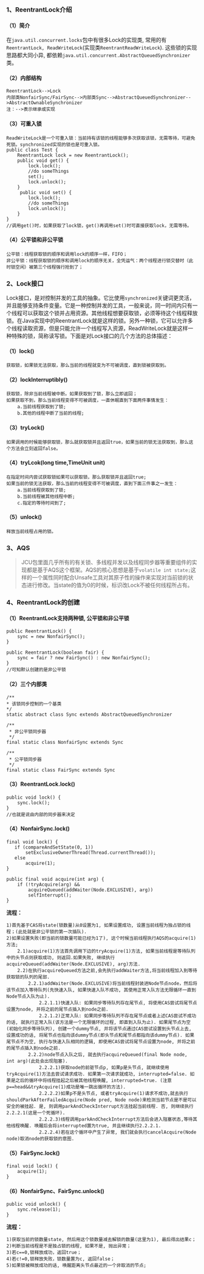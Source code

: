 ### 1、ReentrantLock介绍
#### （1）简介
在`java.util.concurrent.locks`包中有很多Lock的实现类, 常用的有`ReentrantLock, ReadWriteLock`(实现类`ReentrantReadWriteLock`). 这些锁的实现思路都大同小异, 都依赖`java.util.concurrent.AbstractQueuedSynchronizer`类。

#### （2）内部结构
	
	ReentrantLock-->Lock
	内部类NonfairSync/FairSync-->内部类Sync-->AbstractQueuedSynchronizer-->AbstractOwnableSynchronizer
	注：-->表示继承或实现

#### （3）可重入锁
	
	ReadWriteLock是一个可重入锁：当前持有该锁的线程能够多次获取该锁，无需等待，可避免死锁。synchronized实现的锁也是可重入锁。
	public class Test {
	    ReentrantLock lock = new ReentrantLock();
	    public void get() {
	        lock.lock();
	        //do someThings
	        set();
	        lock.unlock();
	    }
		 public void set() {
	        lock.lock();
	        //do someThings
	        lock.unlock();
	    }
    }
	//调用get()时，如果获取了lock锁，get()再调用set()时可直接获取lock，无需等待。

#### （4）公平锁和非公平锁
	
	公平锁：线程获取锁的顺序和调用lock的顺序一样，FIFO；
	非公平锁：线程获取锁的顺序和调用lock的顺序无关，全凭运气：两个线程进行锁交替时（此时锁空闲）被第三个线程强行抢到了；

### 2、Lock接口
Lock接口，是对控制并发的工具的抽象。它比使用`synchronized`关键词更灵活，并且能够支持条件变量。它是一种控制并发的工具，一般来说，同一时间内只有一个线程可以获取这个锁并占用资源。其他线程想要获取锁，必须等待这个线程释放锁。在Java实现中的ReentrantLock就是这样的锁。另外一种锁，它可以允许多个线程读取资源，但是只能允许一个线程写入资源，ReadWriteLock就是这样一种特殊的锁，简称读写锁。下面是对Lock接口的几个方法的总体描述：

#### （1）lock()
	
	获取锁，如果锁无法获取，那么当前的线程就变为不可被调度，直到锁被获取到。

#### （2）lockInterruptibly()
	
	获取锁，除非当前线程被中断。如果获取到了锁，那么立即返回；
	如果获取不到，那么当前线程变得不可被调度，一直休眠直到下面两件事情发生：
		a.当前线程获取到了锁;
		b.其他的线程中断了当前的线程;

#### （3）tryLock()
	
	如果调用的时候能够获取锁，那么就获取锁并且返回true，如果当前的锁无法获取到，那么这个方法会立刻返回false。

#### （4）tryLcok(long time,TimeUnit unit)
	
	在指定时间内尝试获取锁如果可以获取锁，那么获取锁并且返回true;
	如果当前的锁无法获取，那么当前的线程变得不可被调度，直到下面三件事之一发生：
		a.当前线程获取到了锁;
		b.当前线程被其他线程中断;
		c.指定的等待时间到了;

#### （5）unlock()
	
	释放当前线程占用的锁。

### 3、AQS
>JCU包里面几乎所有的有关锁、多线程并发以及线程同步器等重要组件的实现都是基于AQS这个框架。AQS的核心思想是基于`volatile int state;`这样的一个属性同时配合Unsafe工具对其原子性的操作来实现对当前锁的状态进行修改。当state的值为0的时候，标识改Lock不被任何线程所占有。


### 4、ReentrantLock的创建
	

#### （1）ReentrantLock支持两种锁, 公平锁和非公平锁

	public ReentrantLock() {
    	sync = new NonfairSync();
	}

	public ReentrantLock(boolean fair) {
    	sync = fair ? new FairSync() : new NonfairSync();
	}
	//可知默认创建的是非公平锁

#### （2）三个内部类
	
	/**
 	* 该锁同步控制的一个基类
 	*/
	static abstract class Sync extends AbstractQueuedSynchronizer

	/**
	 * 非公平锁同步器
	 */
	final static class NonfairSync extends Sync

	/**
	 * 公平锁同步器
	 */
	final static class FairSync extends Sync


#### （3）ReentrantLock.lock()
	
	public void lock() {
    	sync.lock();
	}
	//也就是说由内部的同步器来决定

#### （4）NonfairSync.lock()
	final void lock() {
       if (compareAndSetState(0, 1))
           setExclusiveOwnerThread(Thread.currentThread());
       else
           acquire(1);
    }
    
    public final void acquire(int arg) {
        if (!tryAcquire(arg) &&
            acquireQueued(addWaiter(Node.EXCLUSIVE), arg))
            selfInterrupt();
    }

**流程：**
	
	1)首先基于CAS将state(锁数量)从0设置为1, 如果设置成功, 设置当前线程为独占锁的线程；(此处就是非公平锁的第一次插队).
	2)如果设置失败(即当前的锁数量可能已经为1了), 这个时候当前线程执行AQS的acquire(1)方法;
	    2.1)acquire(1)方法首先调用下边的tryAcquire(1)方法, 如果当前线程是等待队列中的头节点则获取成功, 则返回.如果失败, 继续执行acquireQueued(addWaiter(Node.EXCLUSIVE), arg)方法.
	    2.2)在执行acquireQueued方法之前,会先执行addWaiter方法,将当前线程加入到等待获取锁的队列的尾部. 
	        2.2.1)addWaiter(Node.EXCLUSIVE)将当前线程封装进Node节点node，然后将该节点加入等待队列(先快速入队, 如果快速入队不成功, 其使用正常入队方法无限循环一直到Node节点入队为止).
	            2.2.1.1)快速入队: 如果同步等待队列存在尾节点, 将使用CAS尝试将尾节点设置为node, 并将之前的尾节点插入到node之前.
	            2.2.1.2)正常入队: 如果同步等待队列不存在尾节点或者上述CAS尝试不成功的话, 就执行正常入队(该方法是一个无限循环的过程, 即直到入队为止). 如果尾节点为空(初始化同步等待队列), 创建一个dummy节点, 并将该节点通过CAS尝试设置到头节点上去, 设置成功的话, 将尾节点也指向该dummy节点(即头节点和尾节点都指向该dummy节点). 如果尾节点不为空, 执行与快速入队相同的逻辑, 即使用CAS尝试将尾节点设置为node, 并将之前的尾节点插入到node之前.
	        2.2.2)node节点入队之后, 就去执行acquireQueued(final Node node, int arg)(此处会出现阻塞).
	            2.2.2.1)获取node的前驱节点p, 如果p是头节点, 就继续使用tryAcquire(1)方法去尝试请求成功. 如果第一次请求就成功, interrupted=false. 如果是之后的循环中将线程挂起之后被其他线程唤醒, interrupted=true. (注意p==head&&tryAcquire(1)成功是唯一跳出循环的方法).
	            2.2.2.2)如果p不是头节点, 或者tryAcquire(1)请求不成功,就去执行shouldParkAfterFailedAcquire(Node pred, Node node)来检测当前节点是不是可以安全的被挂起. 是, 则调用parkAndCheckInterrupt方法挂起当前线程. 否, 则继续执行2.2.2.1(这是一个死循环).
	            2.2.2.3)线程调用parkAndCheckInterrupt方法后会进入阻塞状态,等待其他线程唤醒. 唤醒后会将interrupted置为true, 并且继续执行2.2.2.1.
	            2.2.2.4)若在这个循环中产生了异常, 我们就会执行cancelAcquire(Node node)取消node的获取锁的意图.


#### （5）FairSync.lock()
	
	final void lock() {
    	acquire(1);
	}

#### （6）NonfairSync、FairSync.unlock()
	
	public void unlock() {
    	sync.release(1);
	}

**流程：**
	
	1)获取当前的锁数量state, 然后用这个锁数量减去解锁的数量(这里为1), 最后得出结果c；
	2)判断当前线程是不是独占锁的线程, 如果不是, 抛出异常；
	3)若c==0,锁释放成功，返回true；
	4)若c!=0,锁释放失败，锁数量置为c, 返回false；
	5)如果锁被释放成功的话, 唤醒距离头节点最近的一个非取消的节点;
